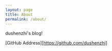 ```yaml
---
layout: page
title: About
permalink: /about/
---
```


dushenzhi's blog!

[GitHub Address][https://github.com/dushenzhi]


[Blog Address]: https://dushenzhi.github.io

